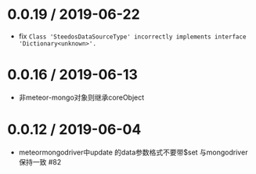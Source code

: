 0.0.19 / 2019-06-22
===================

  * fix `Class 'SteedosDataSourceType' incorrectly implements interface 'Dictionary<unknown>'.`

0.0.16 / 2019-06-13
===================

  * 非meteor-mongo对象则继承coreObject

0.0.12 / 2019-06-04
===================

  * meteormongodriver中update 的data参数格式不要带$set 与mongodriver保持一致 #82
